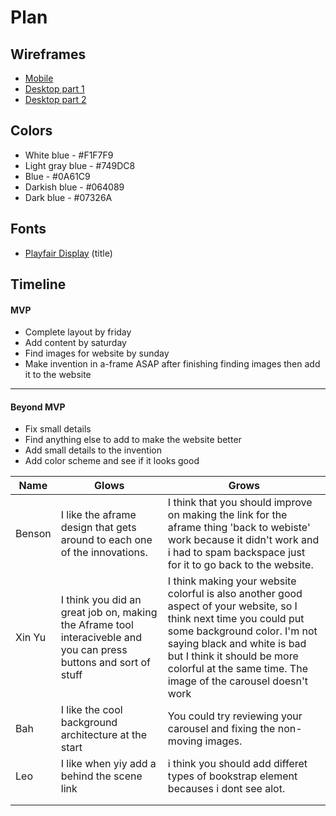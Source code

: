 # Plan

## Wireframes
* [Mobile](../img/wireframe-mobile.png)
* [Desktop part 1](../img/wireframe-computer-1.png)
* [Desktop part 2](../img/wireframe-computer-2.png)

## Colors
* White blue - #F1F7F9
* Light gray blue - #749DC8
* Blue - #0A61C9
* Darkish blue - #064089
* Dark blue - #07326A

## Fonts
* [Playfair Display](https://fonts.google.com/specimen/Playfair+Display?query=play+display) (title)

## Timeline

#### MVP

* Complete layout by friday
* Add content by saturday
* Find images for website by sunday
* Make invention in a-frame ASAP after finishing finding images then add it to the website

---

#### Beyond MVP

* Fix small details
* Find anything else to add to make the website better
* Add small details to the invention
* Add color scheme and see if it looks good








| Name | Glows | Grows |
| -------- | ------- | ------- |
|Benson|I like the aframe design that gets around to each one of the innovations.|I think that you should improve on making the link for the aframe thing 'back to webiste' work because it didn't work and i had to spam backspace just for it to go back to the website.|
| Xin Yu  |I think you did an great job on, making the Aframe tool interaciveble and you can press buttons and sort of stuff   | I think making your website colorful is also another good aspect of your website, so I think next time you could put some background color. I'm not saying black and white is bad but I think it should be more colorful at the same time. The image of the carousel doesn't work
|  Bah |  I like the cool background architecture at the start | You could try reviewing your carousel and fixing the non-moving images.
|  Leo | I like when yiy add a behind the scene link  | i think you should add differet types of bookstrap element becauses i dont see alot.
|   |   |
|   |   |

